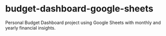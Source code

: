 # budget-dashboard-google-sheets
Personal Budget Dashboard project using Google Sheets with monthly and yearly financial insights.
